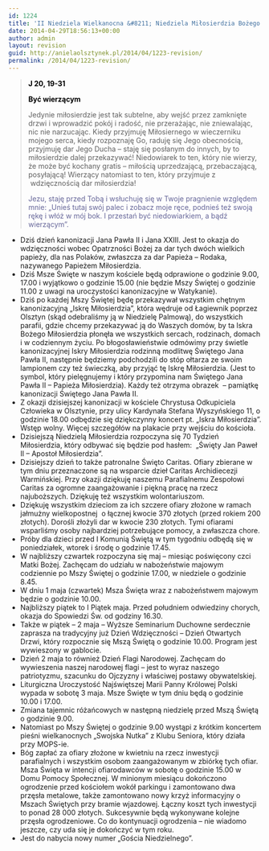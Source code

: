 ```yaml
---
id: 1224
title: 'II Niedziela Wielkanocna &#8211; Niedziela Miłosierdzia Bożego'
date: 2014-04-29T18:56:13+00:00
author: admin
layout: revision
guid: http://anielaolsztynek.pl/2014/04/1223-revision/
permalink: /2014/04/1223-revision/
---
```

> <span style="color: #000000;"><strong>J 20, 19-31</strong></span>
> 
> <span style="color: #000000;"><strong>Być wierzącym</strong></span>
> 
> Jedynie miłosierdzie jest tak subtelne, aby wejść przez zamknięte drzwi i wprowadzić pokój i radość, nie przerażając, nie zniewalając, nic nie narzucając. Kiedy przyjmuję Miłosiernego w wieczerniku mojego serca, kiedy rozpoznaję Go, raduję się Jego obecnością, przyjmuję dar Jego Ducha &#8211; staję się posłanym do innych, by to miłosierdzie dalej przekazywać! Niedowiarek to ten, który nie wierzy, że może być kochany gratis &#8211; miłością uprzedzającą, przebaczającą, posyłającą! Wierzący natomiast to ten, który przyjmuje z  wdzięcznością dar miłosierdzia!
> 
> <span style="color: #666699;">Jezu, staję przed Tobą i wsłuchuję się w Twoje pragnienie względem mnie: &#8222;Unieś tutaj swój palec i zobacz moje ręce, podnieś też swoją rękę i włóż w mój bok. I przestań być niedowiarkiem, a bądź wierzącym&#8221;. </span>

  * Dziś dzień kanonizacji Jana Pawła II i Jana XXIII. Jest to okazja do wdzięczności wobec Opatrzności Bożej za dar tych dwóch wielkich papieży, dla nas Polaków, zwłaszcza za dar Papieża &#8211; Rodaka, nazywanego Papieżem Miłosierdzia.
  * Dziś Msze Święte w naszym kościele będą odprawione o godzinie 9.00, 17.00 i wyjątkowo o godzinie 15.00 (nie będzie Mszy Świętej o godzinie 11.00 z uwagi na uroczystości kanonizacyjne w Watykanie).
  * Dziś po każdej Mszy Świętej będę przekazywał wszystkim chętnym kanonizacyjną &#8222;Iskrę Miłosierdzia&#8221;, która wędruje od Łagiewnik poprzez Olsztyn (skąd odebraliśmy ją w Niedzielę Palmową), do wszystkich parafii, gdzie chcemy przekazywać ją do Waszych domów, by ta Iskra Bożego Miłosierdzia płonęła we wszystkich sercach, rodzinach, domach i w codziennym życiu. Po błogosławieństwie odmówimy przy świetle kanonizacyjnej Iskry Miłosierdzia rodzinną modlitwę Świętego Jana Pawła II, następnie będziemy podchodzili do stóp ołtarza ze swoim lampionem czy też świeczką, aby przyjąć tę Iskrę Miłosierdzia. (Jest to symbol, który pielęgnujemy i który przypomina nam Świętego Jana Pawła II &#8211; Papieża Miłosierdzia). Każdy też otrzyma obrazek  &#8211; pamiątkę kanonizacji Świętego Jana Pawła II.
  * Z okazji dzisiejszej kanonizacji w kościele Chrystusa Odkupiciela Człowieka w Olsztynie, przy ulicy Kardynała Stefana Wyszyńskiego 11, o godzinie 18.00 odbędzie się dziękczynny koncert pt. &#8222;Iskra Miłosierdzia&#8221;. Wstęp wolny. Więcej szczegółów na plakacie przy wejściu do kościoła.
  * Dzisiejszą Niedzielą Miłosierdzia rozpoczyna się 70 Tydzień Miłosierdzia, który odbywać się będzie pod hasłem:  &#8222;Święty Jan Paweł II &#8211; Apostoł Miłosierdzia&#8221;.
  * Dzisiejszy dzień to także patronalne Święto Caritas. Ofiary zbierane w tym dniu przeznaczone są na wsparcie dzieł Caritas Archidiecezji Warmińskiej. Przy okazji dziękuję naszemu Parafialnemu Zespołowi Caritas za ogromne zaangażowanie i piękną pracę na rzecz najuboższych. Dziękuję też wszystkim wolontariuszom.
  * Dziękuję wszystkim dzieciom za ich szczere ofiary złożone w ramach jałmużny wielkopostnej  o łącznej kwocie 370 złotych (przed rokiem 200 złotych). Dorośli złożyli dar w kwocie 230 złotych. Tymi ofiarami wsparliśmy osoby najbardziej potrzebujące pomocy, a zwłaszcza chore.
  * Próby dla dzieci przed I Komunią Świętą w tym tygodniu odbędą się w poniedziałek, wtorek i środę o godzinie 17.45.
  * W najbliższy czwartek rozpoczyna się maj &#8211; miesiąc poświęcony czci Matki Bożej. Zachęcam do udziału w nabożeństwie majowym codziennie po Mszy Świętej o godzinie 17.00, w niedziele o godzinie 8.45.
  * W dniu 1 maja (czwartek) Msza Święta wraz z nabożeństwem majowym będzie o godzinie 10.00.
  * Najbliższy piątek to I Piątek maja. Przed południem odwiedziny chorych, okazja do Spowiedzi Św. od godziny 16.30.
  * Także w piątek &#8211; 2 maja &#8211; Wyższe Seminarium Duchowne serdecznie zaprasza na tradycyjny już Dzień Wdzięczności &#8211; Dzień Otwartych Drzwi, który rozpocznie się Mszą Świętą o godzinie 10.00. Program jest wywieszony w gablocie.
  * Dzień 2 maja to również Dzień Flagi Narodowej. Zachęcam do wywieszenia naszej narodowej flagi &#8211; jest to wyraz naszego patriotyzmu, szacunku do Ojczyzny i właściwej postawy obywatelskiej.
  * Liturgiczna Uroczystość Najświętszej Marii Panny Królowej Polski wypada w sobotę 3 maja. Msze Święte w tym dniu będą o godzinie 10.00 i 17.00.
  * Zmiana tajemnic różańcowych w następną niedzielę przed Mszą Świętą o godzinie 9.00.
  * Natomiast po Mszy Świętej o godzinie 9.00 wystąpi z krótkim koncertem pieśni wielkanocnych &#8222;Swojska Nutka&#8221; z Klubu Seniora, który działa przy MOPS-ie.
  * Bóg zapłać za ofiary złożone w kwietniu na rzecz inwestycji parafialnych i wszystkim osobom zaangażowanym w zbiórkę tych ofiar. Msza Święta w intencji ofiarodawców w sobotę o godzinie 15.00 w Domu Pomocy Społecznej. W minionym miesiącu dokończono ogrodzenie przed kościołem wokół parkingu i zamontowano dwa przęsła metalowe, także zamontowano nowy krzyż informacyjny o Mszach Świętych przy bramie wjazdowej. Łączny koszt tych inwestycji to ponad 28 000 złotych. Sukcesywnie będą wykonywane kolejne przęsła ogrodzeniowe. Co do kontynuacji ogrodzenia &#8211; nie wiadomo jeszcze, czy uda się je dokończyć w tym roku.
  * Jest do nabycia nowy numer &#8222;Gościa Niedzielnego&#8221;.